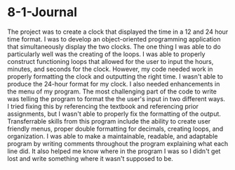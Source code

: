 # 8-1-Journal
The project was to create a clock that displayed the time in a 12 and 24 hour time format. I was to 
develop an object-oriented programming application that simultaneously display the two clocks. The one thing 
I was able to do particularly well was the creating of the loops. I was able to properly construct functioning loops 
that allowed for the user to input the hours, minutes, and seconds for the clock. However, my code needed work in properly
formatting the clock and outputting the right time. I wasn't able to produce the 24-hour format for my clock. I also
needed enhancements in the menu of my program. The most challenging part of the code to write was telling the program 
to format the the user's input in two different ways. I tried fixing this by referencing the textbook and referencing prior 
assignments, but I wasn't able to properly fix the formatting of the output. Transferrable skills from this program include the 
ability to create user friendly menus, proper double formatting for decimals, creating loops, and organization. I was able to
make a maintainable, readable, and adaptable program by writing comments throughout the program explaining what each line did.
It also helped me know where in the program I was so I didn't get lost and write something where it wasn't supposed to be. 
